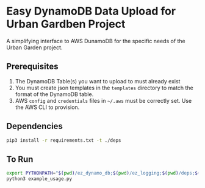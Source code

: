 # Easy DynamoDB Data Upload for Urban Gardben Project

A simplifying interface to AWS DunamoDB for the specific needs of the Urban Garden project.

## Prerequisites

1. The DynamoDB Table(s) you want to upload to must already exist
2. You must create json templates in the ```templates``` directory to match the format of the DynamoDB table.
2. AWS ```config``` and ```credentials``` files in ```~/.aws``` must be correctly set. Use the AWS CLI to provision.

## Dependencies

~~~bash
pip3 install -r requirements.txt -t ./deps
~~~

## To Run

~~~bash
export PYTHONPATH="$(pwd)/ez_dynamo_db;$(pwd)/ez_logging;$(pwd)/deps;${PYTHONPATH}"
python3 example_usage.py
~~~